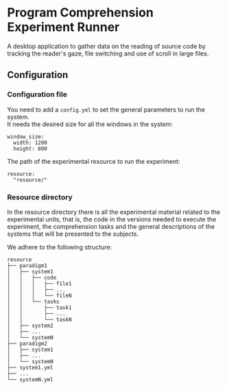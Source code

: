# Program Comprehension Experiment Runner

A desktop application to gather data on the reading of source code by tracking the reader's gaze, file switching and use of scroll in large files.

## Configuration

### Configuration file

You need to add a `config.yml` to set the general parameters to run the system.  
It needs the desired size for all the windows in the system:

    window_size:
      width: 1200
      height: 800

The path of the experimental resource to run the experiment:

    resource:
      "resource/"

### Resource directory

In the resource directory there is all the experimental material related to the experimental units, that is, the code in the versions needed to execute the experiment, the comprehension tasks and the general descriptions of the systems that will be presented to the subjects.

We adhere to the following structure:

    resource
    ├── paradigm1
    │   ├── system1
    │   │   ├── code
    │   │   │   ├── file1
    │   │   │   ├── ...
    │   │   │   └── fileN
    │   │   └── tasks
    │   │       ├── task1
    │   │       ├── ...
    │   │       └── taskN
    │   ├── system2
    │   ├── ...
    │   └── systemN
    ├── paradigm2
    │   ├── system1
    │   ├── ...
    │   └── systemN
    ├── system1.yml
    ├── ...
    └── systemN.yml
